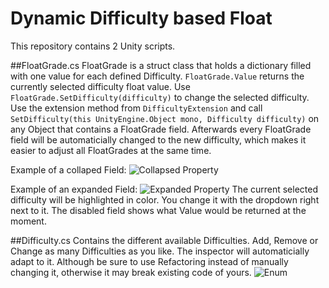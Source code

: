 # Dynamic Difficulty based Float
This repository contains 2 Unity scripts.

##FloatGrade.cs
FloatGrade is a struct class that holds a dictionary filled with one value for each defined Difficulty.
```FloatGrade.Value``` returns the currently selected difficulty float value.
Use ```FloatGrade.SetDifficulty(difficulty)``` to change the selected difficulty.
Use the extension method from ```DifficultyExtension``` and call ```SetDifficulty(this UnityEngine.Object mono, Difficulty difficulty)``` on any Object that contains
a FloatGrade field. Afterwards every FloatGrade field will be automaticially changed to the new difficulty, which makes it easier to adjust all FloatGrades at the same time.

Example of a collaped Field:
![Collapsed Property](https://sperlich.at/assets/pictures/FloatGrade_preview_1.png?raw=true)

Example of an expanded Field:
![Expanded Property](https://sperlich.at/assets/pictures/FloatGrade_preview_2.png?raw=true)
The current selected difficulty will be highlighted in color. You change it with the dropdown right next to it.
The disabled field shows what Value would be returned at the moment.

##Difficulty.cs
Contains the different available Difficulties. Add, Remove or Change as many Difficulties as you like. The inspector will automaticially adapt to it. Although be sure to use Refactoring instead of manually changing it, otherwise it may break existing code of yours.
![Enum](https://sperlich.at/assets/pictures/FloatGrade_preview_3.png?raw=true)
